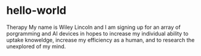 # hello-world
Therapy
My name is Wiley Lincoln and I am signing up for an array of porgramming and AI devices in hopes to increase my individual ability to uptake knoweldge, increase my efficiency as a human, and to research the unexplored of my mind. 
